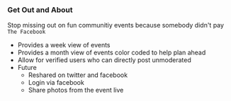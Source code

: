 ### Get Out and About

Stop missing out on fun communitiy events because somebody didn't pay `The Facebook`

- Provides a week view of events
- Provides a month view of events color coded to help plan ahead
- Allow for verified users who can directly post unmoderated
- Future
  - Reshared on twitter and facebook
  - Login via facebook
  - Share photos from the event live
